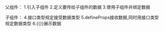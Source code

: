 父组件：
1.引入子组件
2.定义要传给子组件的数据
3.使用子组件并绑定数据

子组件：
4.接口类型规定接受数据类型
5.defineProps接收数据,同时用接口类型规定数据类型
6.{{}}展示数据